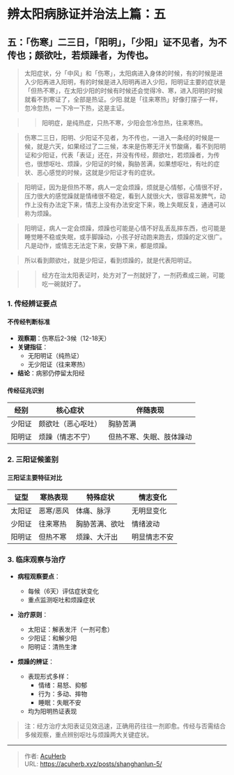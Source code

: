 # 辨太阳病脉证并治法上篇：五


## 五：「伤寒」二三日，「阳明」，「少阳」证不见者，为不传也；颇欲吐，若烦躁者，为传也。

<!--more-->

> 太阳症状，分「中风」和「伤寒」，太阳病进入身体的时候，有的时候是进入少阳再进入阳明，有的时候是进入阳明再进入少阳，阳明证主要的症状是「但热不寒」，在太阳少阳的时候有时候还会觉得冷、寒，进入阳明的时候就看不到寒证了，全部是热证。少阳.就是「往来寒热」好像打摆子一样，忽冷忽热，一下冷一下热，这是主证。

>> 阳明症，是纯热症，只热不寒，少阳会忽冷忽热，往来寒热。

> 伤寒二三日，阳明、少阳证不见者，为不传也，一进入一条经的时候是一候，就是六天，如果经过了二三候，本来是伤寒无汗关节酸痛，看不到阳明证和少阳证，代表「表证」还在，并没有传经，颇欲吐，若烦躁者，为传也，很想呕吐、烦躁，少阳证的时候，胸胁苦满，如果想呕吐，有吐的症状、恶心感觉的时候，这就是少阳证才有的症状。

> 阳明证，因为是但热不寒，病人一定会烦躁，烦就是心情郁，心情很不好，压力很大的感觉躁就是情绪很不稳定，看到人就很火大，很容易发脾气，动作上没有办法定下来，情志上没有办法安定下来，晚上失眠反复，通通可以称为烦躁。

> 阳明证，病人一定会烦躁，烦躁也可能是心情不好乱丢乱摔东西，也可能是睡觉睡不稳或失眠，或手脚躁动，小孩子好动跑来跑去，烦躁的定义很广。凡是动作，或情志无法定下来，安静下来，都是烦躁。

> 所以看到颇欲吐，就是少阳证，看到烦躁的，就是代表阳明证。

>> 经方在治太阳表证时，处方对了一剂就好了，一剂药煮成三碗，可能吃一碗就好了。

### 1. 传经辨证要点

#### 不传经判断标准
- **观察期**：伤寒后2-3候（12-18天）
- **关键指征**：
  - 无阳明证（纯热证）
  - 无少阳证（往来寒热）
- **结论**：病邪仍停留太阳经

#### 传经征兆识别
| 经别   | 核心症状                 | 伴随表现                     |
|--------|--------------------------|------------------------------|
| 少阳证 | 颇欲吐（恶心呕吐）       | 胸胁苦满                     |
| 阳明证 | 烦躁（情志不宁）         | 但热不寒、失眠、肢体躁动     |

### 2. 三阳证候鉴别

#### 三阳证主要特征对比
| 证型   | 寒热表现       | 特殊症状               | 情志变化       |
|--------|----------------|------------------------|----------------|
| 太阳证 | 恶寒/恶风     | 体痛、脉浮             | 无明显变化     |
| 少阳证 | 往来寒热       | 胸胁苦满、欲吐         | 情绪波动       |
| 阳明证 | 但热不寒       | 烦躁、大汗出           | 明显情志不安   |

### 3. 临床观察与治疗

- **病程观察要点**：
  - 每候（6天）评估症状变化
  - 重点监测呕吐和烦躁症状

- **治疗原则**：
  - 太阳证：解表发汗（一剂可愈）
  - 少阳证：和解少阳
  - 阳明证：清热生津

- **烦躁的辨证**：
  - 表现形式多样：
    - 情绪：易怒、抑郁
    - 行为：多动、摔物
    - 睡眠：失眠不安
  - 均为阳明热证表现

> 注：经方治疗太阳表证见效迅速，正确用药往往一剂即愈。传经与否需结合多候观察，重点辨别呕吐与烦躁两大关键症状。

---

> 作者: [AcuHerb](https://acuherb.xyz)  
> URL: https://acuherb.xyz/posts/shanghanlun-5/  

